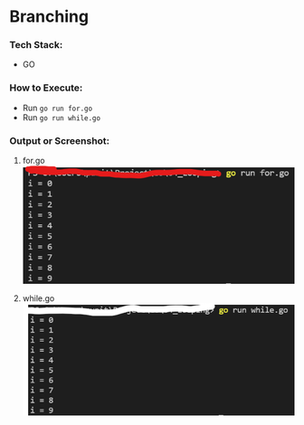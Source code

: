 # Branching

### Tech Stack:
+ GO

### How to Execute:
+ Run `go run for.go`
+ Run `go run while.go`

### Output or Screenshot:
1. for.go
![FOR LOOP](op1.png)

2. while.go
![WHILE LOOP](op2.png)